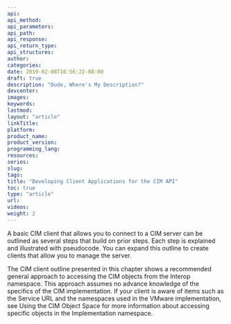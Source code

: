 ```yaml
---
api:
api_method:
api_parameters:
api_path:
api_response:
api_return_type:
api_structures:
author:
categories:
date: 2019-02-08T16:56:22-08:00
draft: true
description: "Dude, Where's My Description?"
devcenter:
images:
keywords:
lastmod:
layout: "article"
linkTitle:
platform:
product_name:
product_version:
programming_lang:
resources:
series:
slug:
tags:
title: "Developing Client Applications for the CIM API"
toc: true
type: "article"
url:
videos:
weight: 2
---
```

A basic CIM client that allows you to connect to a CIM server can be outlined as several steps that build on prior steps. Each step is explained and illustrated with pseudocode. You can expand this outline to create clients that allow you to manage the server.

The CIM client outline presented in this chapter shows a recommended general approach to accessing the CIM objects from the Interop namespace. This approach assumes no advance knowledge of the specifics of the CIM implementation. If your client is aware of items such as the Service URL and the namespaces used in the VMware implementation, see Using the CIM Object Space for more information about accessing specific objects in the Implementation namespace.
